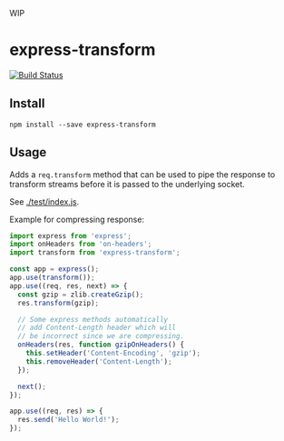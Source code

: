 WIP

# express-transform

[![Build Status](https://travis-ci.org/olalonde/express-transform.svg)](https://travis-ci.org/olalonde/express-transform)

## Install

```
npm install --save express-transform
```

## Usage

Adds a `req.transform` method that can be used to pipe the response
to transform streams before it is passed to the underlying socket.

See [./test/index.js](./test/index.js).

Example for compressing response:

```javascript
import express from 'express';
import onHeaders from 'on-headers';
import transform from 'express-transform';

const app = express();
app.use(transform());
app.use((req, res, next) => {
  const gzip = zlib.createGzip();
  res.transform(gzip);

  // Some express methods automatically
  // add Content-Length header which will
  // be incorrect since we are compressing.
  onHeaders(res, function gzipOnHeaders() {
    this.setHeader('Content-Encoding', 'gzip');
    this.removeHeader('Content-Length');
  });

  next();
});

app.use((req, res) => {
  res.send('Hello World!');
});
```
